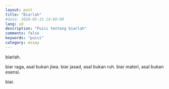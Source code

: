 ```yaml
---
layout: post
title: "Biarlah"
#date: 2020-05-15 14:00:00
lang: id
description: "Puisi tentang biarlah"
comments: false
keywords: "puisi"
category: essay
---
```


biarlah.

biar raga, asal bukan jiwa.
biar jasad, asal bukan ruh.
biar materi, asal bukan esensi.

biar.